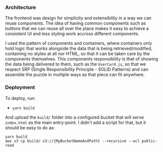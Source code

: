 ### Architecture

The frontend was design for simplicity and extensibility in a way we can reuse components. The idea of having common components such as buttons that we can reuse all over the place makes it easy to achieve a consistent UI and less styling work accross different components.

I used the pattern of components and containers, where containers only hold logic that works alongside the data that is being retrieved/modified, containing no styles at all nor HTML, so that it can be taken care by the components themselves.
This components responsibility is that of showing the data being delivered to them, such as the `UserCard.js`, so that we respect SRP (Single Responsibility Principle - SOLID Patterns) and can assemble the puzzle in multiple ways as that piece can fit anywhere.

### Deployment

To deploy, run:
* `yarn build`

And upload the `build/` folder into a configured bucket that will serve `index.html` as the main entry-point. I didn't add a script for that, but it should be easy to do as:
```
yarn build
aws s3 cp build/ s3://{MyBucketNameAndPath} --recursive --acl public-read
```
